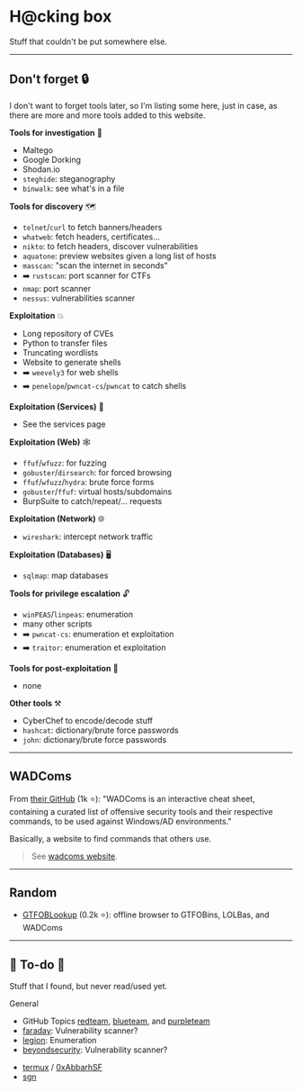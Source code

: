 # H@cking box

Stuff that couldn't be put somewhere else.

<hr class="sep-both">

## Don't forget 🔒

I don't want to forget tools later, so I'm listing some here, just in case, as there are more and more tools added to this website.

<div class="row row-cols-md-2 mt-4"><div>

**Tools for investigation** 🔎

* Maltego
* Google Dorking
* Shodan.io
* `steghide`: steganography
* `binwalk`: see what's in a file

**Tools for discovery** 🗺️

* `telnet`/`curl` to fetch banners/headers
* `whatweb`: fetch headers, certificates...
* `nikto`: to fetch headers, discover vulnerabilities
* `aquatone`: preview websites given a long list of hosts
* `masscan`: "scan the internet in seconds"
*  ➡️ `rustscan`: port scanner for CTFs
* `nmap`: port scanner
* `nessus`: vulnerabilities scanner

**Exploitation** 💥

* Long repository of CVEs
* Python to transfer files
* Truncating wordlists
* Website to generate shells
* ➡️ `weevely3` for web shells
* ➡️ `penelope`/`pwncat-cs`/`pwncat` to catch shells

**Exploitation (Services)** 🧟️

* See the services page
</div><div>

**Exploitation (Web)** 🕸️

* `ffuf`/`wfuzz`: for fuzzing
* `gobuster`/`dirsearch`: for forced browsing
* `ffuf`/`wfuzz`/`hydra`: brute force forms
* `gobuster`/`ffuf`: virtual hosts/subdomains
* BurpSuite to catch/repeat/... requests

**Exploitation (Network)** 🌐

* `wireshark`: intercept network traffic

**Exploitation (Databases)** 🖥️

* `sqlmap`: map databases

**Tools for privilege escalation** 🔓

* `winPEAS`/`linpeas`: enumeration
* many other scripts
* ➡️ `pwncat-cs`: enumeration et exploitation
* ➡️ `traitor`: enumeration et exploitation

**Tools for post-exploitation** 🧹

* none

**Other tools** ⚒️

* CyberChef to encode/decode stuff
* `hashcat`: dictionary/brute force passwords
* `john`: dictionary/brute force passwords
</div></div>

<hr class="sep-both">

## WADComs

<div class="row row-cols-md-2"><div>

From [their GitHub](https://github.com/WADComs/WADComs.github.io) (1k ⭐): "WADComs is an interactive cheat sheet, containing a curated list of offensive security tools and their respective commands, to be used against Windows/AD environments."

</div><div>

Basically, a website to find commands that others use.

> See [wadcoms website](https://wadcoms.github.io/).
</div></div>

<hr class="sep-both">

## Random

<div class="row row-cols-md-2 mt-4"><div>

* [GTFOBLookup](https://github.com/nccgroup/GTFOBLookup) (0.2k ⭐): offline browser to GTFOBins, LOLBas, and WADComs
</div><div>
</div></div>

<hr class="sep-both">

## 👻 To-do 👻

Stuff that I found, but never read/used yet.

<div class="row row-cols-md-2"><div>

General

* GitHub Topics [redteam](https://github.com/topics/redteam), [blueteam](https://github.com/topics/blueteam), and [purpleteam](https://github.com/topics/purpleteam)
* [faraday](https://github.com/infobyte/faraday): Vulnerability scanner?
* [legion](https://github.com/carlospolop/legion): Enumeration
* [beyondsecurity](https://www.beyondsecurity.com/): Vulnerability scanner?
</div><div>

* [termux](https://github.com/topics/termux-hacking) / [0xAbbarhSF](https://github.com/0xAbbarhSF/Termux-Nation-2022-Alpha)
* [sgn](https://github.com/EgeBalci/sgn)
</div></div>